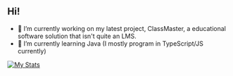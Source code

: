 ## Hi!

- 🔭 I’m currently working on my latest project, ClassMaster, a educational software solution that isn't quite an LMS.
- 🌱 I’m currently learning Java (I mostly program in TypeScript/JS currently)

[![My Stats](https://github-readme-stats.vercel.app/api?username=nexnot)](https://github.com/anuraghazra/github-readme-stats)
